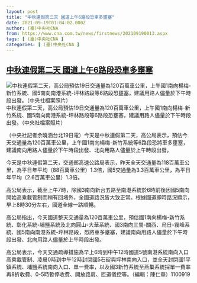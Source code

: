 ```yaml
---
layout: post
title: "中秋連假第二天 國道上午6路段恐車多壅塞"
date: 2021-09-19T01:04:02.000Z
author: (臺)中央社CNA
from: https://www.cna.com.tw/news/firstnews/202109190013.aspx
tags: [ (臺)中央社CNA ]
categories: [ (臺)中央社CNA ]
---
```

<!--1632013442000-->
[中秋連假第二天 國道上午6路段恐車多壅塞](https://www.cna.com.tw/news/firstnews/202109190013.aspx)
------

<div>
<div class="fullPic"><div class="floatImg center"><div class="BGimgWrap" style="--aspect-ratio:1065/768;"><picture><source media="(max-width: 414px)" srcset="https://imgcdn.cna.com.tw/www/WebPhotos/800/20210919/1065x768_846253256397.jpg"><source media="(min-width: 413px)" srcset="https://imgcdn.cna.com.tw/www/WebPhotos/1024/20210919/1065x768_846253256397.jpg"><img src="https://images.weserv.nl/?url=imgcdn.cna.com.tw/www/WebPhotos/800/20210919/1065x768_846253256397.jpg" alt="中秋連假第二天，高公局預估19日交通量為120百萬車公里，上午國1南向楊梅-新竹系統、國5南向南港系統-坪林路段等6路段恐壅塞，建議用路人儘量於下午時段出發。（中央社檔案照片）" srcset="https://imgcdn.cna.com.tw/www/WebPhotos/800/20210919/1065x768_846253256397.jpg 414w, https://imgcdn.cna.com.tw/www/WebPhotos/1024/20210919/1065x768_846253256397.jpg 1024w"></picture></div><div class="picinfo">中秋連假第二天，高公局預估19日交通量為120百萬車公里，上午國1南向楊梅-新竹系統、國5南向南港系統-坪林路段等6路段恐壅塞，建議用路人儘量於下午時段出發。（中央社檔案照片）</div></div></div><div></div><div class="paragraph"><p>（中央社記者余曉涵台北19日電）今天是中秋連假第二天，高公局表示，預估今天交通量為120百萬車公里，上午國1南向楊梅-新竹系統等6路段恐將車多壅塞，建議南向用路人儘量於下午時段出發、北向用路人儘量於上午時段出發。</p><p>今天是中秋連假第二天，交通部高速公路局表示，昨天全天交通量為118百萬車公里，為平日年平均（88百萬車公里）1.3倍，國5交通量為3.3百萬車公里，為平日年平均（2.6百萬車公里）1.3倍。</p><p>高公局表示，截至上午7時，除國3南向新台五路至南港系統於6時前後因國5南向開始高乘載管制而稍有回堵外，全國道路況皆大致正常。根據國道即時路況顯示，早上8時30分左右，國道全線一路順暢。</p><p>高公局指出，今天國道整天交通量為120百萬車公里，預估國1南向楊梅-新竹系統、彰化系統-埔鹽系統及北向圓山-大華系統、國3南向三鶯-關西、烏日-霧峰系統、國5南向南港系統-坪林路段，恐將車多壅塞，建議南向用路人儘量於下午時段出發、北向用路人儘量於上午時段出發。</p><p>高公局表示，今天交通疏導措施為早上6時到中午12時國道5號南港系統南向入口高乘載管制、凌晨0時到中午12時封閉國5石碇與坪林南向入口，並全天封閉國1平鎮系統、埔鹽系統南向入口、單一費率，以及國3新竹系統至燕巢系統採單一費率再8折收費、0-5時暫停收費、開放路肩、匝道儀控等。（編輯：陳仁華）1100919</p></div>
</div>
